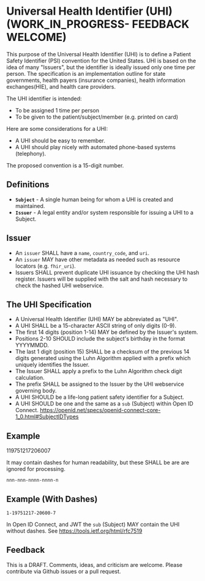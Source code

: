 # Universal Health Identifier (UHI) (WORK_IN_PROGRESS- FEEDBACK WELCOME)

This purpose of the Universal Health Identifier (UHI) is to define a Patient Safety Identifier (PSI) convention for the United States.  UHI is based on the idea of many "Issuers", but the identifier is ideally issued only one time per person.
The specification is an implementation outline for state governments, health payers (insurance companies), health information exchanges(HIE), and health care providers.

The UHI identifier is intended:

* To be assigned 1 time per person
* To be given to the patient/subject/member (e.g. printed on card)

Here are some considerations for a UHI:

* A UHI should be easy to remember.
* A UHI should play nicely with automated phone-based systems (telephony).


The proposed convention is a 15-digit number.


Definitions
-----------

* **`Subject`** -  A single human being for whom a UHI is created and maintained. 
* **`Issuer`** - A legal entity and/or system responsible for issuing a UHI to a Subject.


Issuer
------

* An `issuer` SHALL have a `name`, `country_code`, and `uri`.
* An `issuer` MAY have other metadata as needed such as resource locators (e.g. `fhir_uri`).
* Issuers SHALL prevent duplicate UHI issuance by checking the UHI hash register. Issuers will be supplied with the salt and hash necessary to check the hashed UHI webservice.


The UHI Specification
---------------------

* A Universal Health Identifier (UHI) MAY be abbreviated as "UHI". 
* A UHI SHALL be a 15-character ASCII string of only digits (0-9). 
* The first 14 digits (position 1-14) MAY be defined by the Issuer's system.
* Positions 2-10 SHOULD include the subject's birthday in the format YYYYMMDD.
* The last 1 digit (position 15) SHALL be a checksum of the previous 14 digits generated using the Luhn Algorithm applied with a prefix which uniquely identifies the Issuer.
* The Issuer SHALL apply a prefix to the Luhn Algorithm check digit calculation.
* The prefix SHALL be assigned to the Issuer by the UHI webservice governing body.
* A UHI SHOULD be a life-long patient safety identifier for a Subject.
* A UHI SHOULD be one and the same as a `sub` (Subject) within Open ID Connect. https://openid.net/specs/openid-connect-core-1_0.html#SubjectIDTypes



Example
--------
   
  
  119751217206007

It may contain dashes for human readability, but these SHALL be are are ignored for processing.
    
    nnn-nnn-nnnn-nnnn-n
    
Example (With Dashes)
--------------------

    1-19751217-20600-7

    

In Open ID Connect, and JWT the `sub` (Subject) MAY contain the UHI without dashes. See https://tools.ietf.org/html/rfc7519



Feedback
--------

This is a DRAFT. Comments, ideas, and criticism are welcome. Please contribute via Github issues or a pull request.
